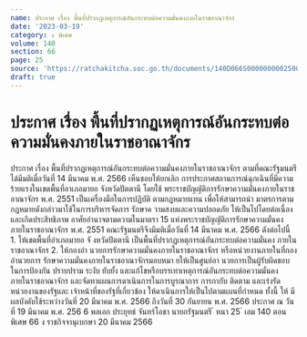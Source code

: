 ```yaml
---
name: ประกาศ เรื่อง พื้นที่ปรากฏเหตุการณ์อันกระทบต่อความมั่นคงภายในราชอาณาจักร
date: '2023-03-19'
category: ง พิเศษ
volume: 140
section: 66
page: 25
source: 'https://ratchakitcha.soc.go.th/documents/140D066S0000000002500.pdf'
draft: true
---
```


# ประกาศ เรื่อง พื้นที่ปรากฏเหตุการณ์อันกระทบต่อความมั่นคงภายในราชอาณาจักร

ประกาศ เรื่อง พื้นที่ปรากฏเหตุการณ์อันกระทบต่อความมั่นคงภายในราชอาณาจักร ตามที่คณะรัฐมนตรีได้มีมติเมื่อวันที่ 14 มีนาคม พ.ศ. 2566 เห็นชอบให้ยกเลิก การประกาศสถานการณ์ฉุกเฉินที่มีความร้ายแรงในเขตพื้นที่อาเภอมายอ จังหวัดปัตตานี โดยใช้ พระราชบัญญัติการรักษาความมั่นคงภายในราชอาณาจักร พ.ศ. 2551 เป็นเครื่องมือในการปฏิบัติ ตามกฎหมายแทน เพื่อให้สามารถนำ มาตรการตามกฎหมายดังกล่าวมาใช้ในการบริหารจัดการ รักษาค วามสงบและความปลอดภัย ให้เป็นไปโดยต่อเนื่องและเกิดประสิทธิภาพ อาศัยอำนาจตามความในมาตรา 15 แห่งพระราชบัญญัติการรักษาความมั่นคงภายในราชอาณาจักร พ.ศ. 2551 คณะรัฐมนตรีจึงมีมติเมื่อวันที่ 14 มีนาคม พ.ศ. 2566 ดังต่อไปนี้ 1. ให้เขตพื้นที่อำเภอมายอ จั งหวัดปัตตานี เป็นพื้นที่ปรากฏเหตุการณ์อันกระทบต่อความมั่นคง ภายในราชอาณาจักร 2. ให้กองอำ นวยการรักษาความมั่นคงภายในราชอาณาจักร หรือหน่วยงานภายในที่กองอำนวยการ รักษาความมั่นคงภายในราชอาณาจักรมอบหมา ยให้เป็นศูนย์อา นวยการเป็นผู้รับผิดชอบในการป้องกัน ปราบปราม ระงับ ยับยั้ง และแก้ไขหรือบรรเทาเหตุการณ์อันกระทบต่อความมั่นคงภายในราชอาณาจักร และจัดทาแผนการดาเนินการในการบูรณาการ การกากับ ติดตาม และเร่งรัดหน่วยงานของรัฐและ เจ้าหน้าที่ของรัฐที่เกี่ยวข้อง ให้ดาเนินการให้เป็นไปตามแผนที่กำหนด ทั้งนี้ ให้ มีผลบังคับใช้ระหว่างวันที่ 20 มีนาคม พ.ศ. 2566 ถึงวันที่ 30 กันยายน พ.ศ. 2566 ประกาศ ณ วันที่ 19 มีนาคม พ.ศ. 256 6 พลเอก ประยุทธ์ จันทร์โอชา นายกรัฐมนตรี ้ หนา 25 ่ เลม 140 ตอนพิเศษ 66 ง ราชกิจจานุเบกษา 20 มีนาคม 2566
